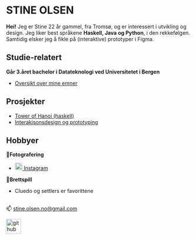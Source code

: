 # STINE OLSEN


**Hei!** Jeg er Stine 22 år gammel, fra Tromsø, og er interessert i utvikling og design.
Jeg liker best språkene **Haskell, Java og Python**, i den rekkefølgen. Samtidig elsker jeg å fikle på (interaktive) prototyper i Figma.


## Studie-relatert
**Går 3.året bachelor i Datateknologi ved Universitetet i Bergen**  
  * [Oversikt over mine emner](https://github.com/STIOlsen/Mine-Studie-Emner)




## Prosjekter
 * [Tower of Hanoi (haskell) ](https://github.com/STIOlsen/Tower-of-Hanoi)
 * [Interakjsonsdesign og prototyping](https://github.com/STIOlsen/Interaksjonsdesign-og-prototyping)


## Hobbyer
📸**Fotografering** 
  * [  <img src='https://cdn.jsdelivr.net/npm/simple-icons@3.0.1/icons/instagram.svg' alt='instagram' height='20'> Instagram](https://www.instagram.com/s.0lsen/)  

🎲**Brettspill**
  * Cluedo og settlers er favorittene

##
 📫  stine.olsen.no@gmail.com  
 
[<img src='https://cdn.jsdelivr.net/npm/simple-icons@3.0.1/icons/github.svg' alt='github' height='40'>](https://github.com/STIOlsen) 


